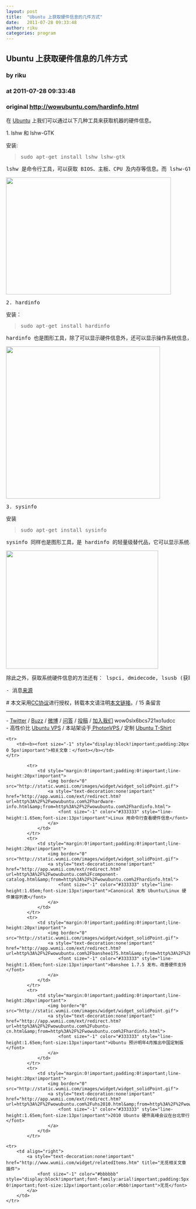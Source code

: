 ```yaml
---
layout: post
title:  "Ubuntu 上获取硬件信息的几件方式"
date:   2011-07-28 09:33:48
author: riku
categories: program
---
```


## Ubuntu 上获取硬件信息的几件方式
### by riku
### at 2011-07-28 09:33:48
### original <http://wowubuntu.com/hardinfo.html>

<p>在 <a href="http://wowubuntu.com">Ubuntu</a> 上我们可以通过以下几种工具来获取机器的硬件信息。</p>
<p>1. lshw 和 lshw-GTK</p>
<p>安装:</p>
<blockquote>
<pre>sudo apt-get install lshw lshw-gtk</pre>
</blockquote>
<pre>lshw 是命令行工具，可以获取 BIOS、主板、CPU 及内存等信息。而 lshw-GTK 则是 lshw 的图形前端，</pre>
<pre><a href="http://wowubuntu.com/wp-content/uploads/2011/07/20110728_002.png"><img title="20110728_002" src="http://wowubuntu.com/wp-content/uploads/2011/07/20110728_002.png" alt="" width="452" height="320"></a></pre>
<pre>2. hardinfo</pre>
<pre>安装：</pre>
<blockquote>
<pre>sudo apt-get install hardinfo</pre>
</blockquote>
<pre>hardinfo 也是图形工具，除了可以显示硬件信息外，还可以显示操作系统信息，比如内核版本、计算机名，桌面环境、内核模块等等。</pre>
<pre><a href="http://wowubuntu.com/wp-content/uploads/2011/07/20110728_003.png"><img title="20110728_003" src="http://wowubuntu.com/wp-content/uploads/2011/07/20110728_003.png" alt="" width="422" height="416"></a></pre>
<pre>3. sysinfo</pre>
<pre>安装</pre>
<blockquote>
<pre>sudo apt-get install sysinfo</pre>
</blockquote>
<pre>sysinfo 同样也是图形工具，是 hardinfo 的轻量级替代品，它可以显示系统、CPU 、内存、存储、主板、显卡、网络等一系列的详细信息。</pre>
<pre><a href="http://wowubuntu.com/wp-content/uploads/2011/07/20110728_004.png"><img title="20110728_004" src="http://wowubuntu.com/wp-content/uploads/2011/07/20110728_004.png" alt="" width="417" height="323"></a></pre>
<pre>除此之外，获取系统硬件信息的方法还有： lspci, dmidecode, lsusb (获取 USB 信息), "cat /proc/cpuinfo" (获取 CPU 信息), hwinfo 等等。</pre>
<pre>- 消息<a href="http://www.webupd8.org/2011/07/how-to-get-hardware-information-in.html">来源</a></pre>
# 本文采用<a href="http://creativecommons.org/licenses/by/2.5/cn/">CC协议</a>进行授权，转载本文请注明<a href="http://wowubuntu.com/hardinfo.html" title="Permalink">本文链接<a>。/  15  条留言
<hr>
- <a href="http://twitter.com/ubuntu_tips">Twitter</a> 
/ <a href="https://www.google.com/profiles/wowubuntucom">Buzz</a>
/ <a href="http://t.sina.com.cn/utips">微博</a> 
/ <a href="http://ask.wowubuntu.com">问答</a> 
/ <a href="http://wowubuntu.com/submit">投稿</a>
/ <a href="http://wowubuntu.com/join">加入我们</a> wow0slx6bcs721xo1udcc<br>- 高性价比 <a href="http://wowubuntu.com/vps.html">Ubuntu VPS</a> / 本站架设于<a href="http://www.photonvps.com/billing/aff.php?aff=129"> PhotonVPS </a> / 定制 <a href="http://tto.me/kfstee">Ubuntu T-Shirt</a><table cellspacing="0" cellpadding="2" border="0" width="100%" style="clear:both">
    
    <tr>
        <td><b><font size="-1" style="display:block!important;padding:20px 0 5px!important">相关文章：</font></b></td>
    </tr>
    
            <tr>
                <td style="margin:0!important;padding:0!important;line-height:20px!important">
                    <img border="0" src="http://static.wumii.com/images/widget/widget_solidPoint.gif">
                    <a style="text-decoration:none!important" href="http://app.wumii.com/ext/redirect.htm?url=http%3A%2F%2Fwowubuntu.com%2Fhardware-info.html&amp;from=http%3A%2F%2Fwowubuntu.com%2Fhardinfo.html">
                        <font size="-1" color="#333333" style="line-height:1.65em;font-size:13px!important">Linux 用命令行查看硬件信息</font>
                    </a>
                </td>
            </tr>
            <tr>
                <td style="margin:0!important;padding:0!important;line-height:20px!important">
                    <img border="0" src="http://static.wumii.com/images/widget/widget_solidPoint.gif">
                    <a style="text-decoration:none!important" href="http://app.wumii.com/ext/redirect.htm?url=http%3A%2F%2Fwowubuntu.com%2Fcomponent-catalog.html&amp;from=http%3A%2F%2Fwowubuntu.com%2Fhardinfo.html">
                        <font size="-1" color="#333333" style="line-height:1.65em;font-size:13px!important">Canonical 发布 Ubuntu/Linux 硬件兼容列表</font>
                    </a>
                </td>
            </tr>
            <tr>
                <td style="margin:0!important;padding:0!important;line-height:20px!important">
                    <img border="0" src="http://static.wumii.com/images/widget/widget_solidPoint.gif">
                    <a style="text-decoration:none!important" href="http://app.wumii.com/ext/redirect.htm?url=http%3A%2F%2Fwowubuntu.com%2Fbanshee175.html&amp;from=http%3A%2F%2Fwowubuntu.com%2Fhardinfo.html">
                        <font size="-1" color="#333333" style="line-height:1.65em;font-size:13px!important">Banshee 1.7.5 发布，改善硬件支持</font>
                    </a>
                </td>
            </tr>
            <tr>
                <td style="margin:0!important;padding:0!important;line-height:20px!important">
                    <img border="0" src="http://static.wumii.com/images/widget/widget_solidPoint.gif">
                    <a style="text-decoration:none!important" href="http://app.wumii.com/ext/redirect.htm?url=http%3A%2F%2Fwowubuntu.com%2Fubuntu-cn.html&amp;from=http%3A%2F%2Fwowubuntu.com%2Fhardinfo.html">
                        <font size="-1" color="#333333" style="line-height:1.65em;font-size:13px!important">Ubuntu 预计明年4月推出中国定制版</font>
                    </a>
                </td>
            </tr>
            <tr>
                <td style="margin:0!important;padding:0!important;line-height:20px!important">
                    <img border="0" src="http://static.wumii.com/images/widget/widget_solidPoint.gif">
                    <a style="text-decoration:none!important" href="http://app.wumii.com/ext/redirect.htm?url=http%3A%2F%2Fwowubuntu.com%2Fuhs2010.html&amp;from=http%3A%2F%2Fwowubuntu.com%2Fhardinfo.html">
                        <font size="-1" color="#333333" style="line-height:1.65em;font-size:13px!important">2010 Ubuntu 硬件高峰会议在台北举行</font>
                    </a>
                </td>
            </tr>
    
    <tr>
        <td align="right">
            <a style="text-decoration:none!important" href="http://www.wumii.com/widget/relatedItems.htm" title="无觅相关文章插件">
                <font size="-1" color="#bbbbbb" style="display:block!important;font-family:arial!important;padding:5px 0!important;font-size:12px!important;color:#bbb!important">无觅</font>
            </a>
        </td>
    </tr>
</table></a></a>